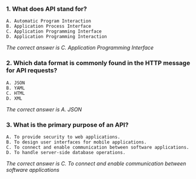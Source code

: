 ### 1. What does API stand for?
    A. Automatic Program Interaction
    B. Application Process Interface
    C. Application Programming Interface
    D. Application Programming Interaction

_The correct answer is C. Application Programming Interface_
### 2. Which data format is commonly found in the HTTP message for API requests?   
    A. JSON
    B. YAML
    C. HTML
    D. XML

_The correct answer is A. JSON_
### 3. What is the primary purpose of an API?  
    A. To provide security to web applications.  
    B. To design user interfaces for mobile applications.  
    C. To connect and enable communication between software applications.  
    D. To handle server-side database operations.  

_The correct answer is C. To connect and enable communication between software applications_
